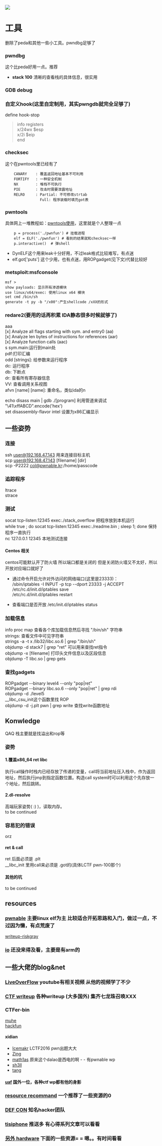 ![](pwn_pwn.jpg)

# 工具
删除了peda和其他一些小工具。pwndbg足够了
### pwndbg
这个比peda好用一点。推荐
- **stack 100** 清晰的查看栈的具体信息，很实用

### GDB debug
### 自定义hook(这里自定制用，其实pwngdb就完全足够了)

define hook-stop
>info registers<br>
>x/24wx $esp<br>
>x/2i $eip<br>
>end<br>

### checksec
这个在pwntools里已经有了
```
    CANARY    : 覆盖返回地址基本不可利用
    FORTIFY   : 一种安全机制
    NX        : 堆栈不可执行
    PIE       : 攻击时需要泄露地址
    RELRO     : Partial: 不可修改strtab
                Full: 程序装载时填充got表
```

### pwntools
具体网上一堆教程如：[pwntools使用](http://www.cnblogs.com/pcat/p/5451780.html)，这里就是个人整理一点

```
	p = process('./pwnfun') # 挂载进程
	elf = ELF('./pwnfun') # 看到的结果就和checksec一样
	p.interactive()  # 弹shell
```
- DynELF这个用来leak十分好用，不过leak格式比较难写，有点迷
- elf.got['puts'] 这个少用，也有点迷，用ROPgadget(见下文)代替比较好

### metsploit:msfconsole
    msf >
    show payloads: 显示所有渗透模块
    use linux/x64/exec: 使用linux x64 模块
    set cmd /bin/sh
    generate -t py -b "/x00":产生shellcode /xXX的形式

### redare2(要用的话再积累 IDA静态很多时候就够了)
aaa<br>
[x] Analyze all flags starting with sym. and entry0 (aa)<br>
[x] Analyze len bytes of instructions for references (aar)<br>
[x] Analyze function calls (aac)<br>
s sym.main:运行到main处<br>
pdf:打印汇编<br>
odd [strings]: 给参数来运行程序<br>
dc: 运行程序<br>
db: 下断点<br>
dr: 查看所有寄存器信息<br>
VV: 查看调用关系视图<br>
afvn [name] [name]: 重命名，类似ida的n<br>

echo disass main | gdb ./[program]  利用管道来调试<br>
"\41\xffABCD".encode('hex')<br>
set disassembly-flavor intel    设置为x86汇编显示<br>


## 一些姿势

### 连接
ssh user@192.168.47.143 用来连接目标主机<br>
scp user@192.168.47.143 [filename] [dir]<br>
scp -P2222 col@pwnable.kr:/home/passcode<br>
### 追踪程序
ltrace<br>
strace<br>
### 测试
socat tcp-listen:12345 exec:./stack_overflow 把程序放到本机运行<br>
while true ; do socat tcp-listen:12345 exec:./readme.bin ; sleep 1; done    保持程序一直执行<br>
nc 127.0.0.1 12345 本地测试连接<br>

#### Centos 相关

centos可能默认开了防火墙 所以端口都是关闭的 但是关闭防火墙又不太好，所以开放对应端口就好了

- 通过命令开启允许对外访问的网络端口(这里是23333)： <br>
/sbin/iptables -I INPUT -p tcp --dport 23333 -j ACCEPT <br>
/etc/rc.d/init.d/iptables save <br>
/etc/rc.d/init.d/iptables restart <br>

- 查看端口是否开放 
/etc/init.d/iptables status <br>

### 加载信息
info proc map 查看各个库加载信息然后寻找 "/bin/sh" 字符串<br>
strings: 查看文件中可见字符串<br>
strings -a -t x /lib32/libc.so.6 | grep "/bin/sh"<br>
objdump -d stack7 | grep "ret" 可以用来查找ret指令<br>
objdump -x [filename] 打印头文件信息以及区段信息<br>
objdump -T libc.so | grep gets <br>
### 查找gadgets
ROPgadget --binary level4 --only "pop|ret" <br>
ROPgadget --binary libc.so.6 --only "pop|ret" | grep rdi<br>
objdump -d ./level5<br>
__libc_csu_init这个函数里找 ROP<br>
objdump -d -j.plt pwn | grep write 查找write函数地址<br>

## Konwledge
QAQ
栈主要就是找溢出和rop等
### 姿势
#### 1.覆盖x86_64 ret libc
执行call操作时栈内已经存放了传递的变量，call将当前地址压入栈中，作为返回地址，然后执行jmp到指定函数位置。构造call system时可以利用这个先存放一个地址，然后跳转。
#### 2.dl-resolve
高端玩家姿势( :) )，读取内存。<br>
to be continued

### 容易犯的错误
orz
#### ret & call
ret 后面必须是 .plt<br>
__libc_init 里用call来必须是 .got的(具体LCTF pwn-100那个)
#### 其他的坑
to be continued

## resources

### [pwnable](http://pwnable.kr/play.php) 主要linux elf为主 比较适合开拓思路和入门，做过一点，不过因为懒，有点荒废了<br>
[writeup-riskgray](http://rickgray.me/2015/07/24/toddler-s-bottle-writeup-pwnable-kr.html)
### [io](http://io.netgarage.org/) 还没来得及看，主要是有arm的

##  一些大佬的blog&net
### [LiveOverFlow](https://www.youtube.com/channel/UClcE-kVhqyiHCcjYwcpfj9w) youtube有相关视频 从他的视频学了不少
### [CTF writeup](https://github.com/ctfs) 各种writeup (大多国外) 集齐七龙珠召唤XXX
### CTFer-bin
[muhe](http://o0xmuhe.me/)<br>
[hackfun](https://www.hackfun.org/)<br>
#### xidian
-  [Icemakr](http://0byjwzsf.me/) LCTF2016 pwn出题大大<br>
-  [Zing](http://l-team.org/)<br>
-  [math1as](http://www.math1as.com/) 原来这个dalao是西电的啊 - - 有pwnable wp<br>
-  [sh3ll](http://sh3ll.me/)<br>
-  [tang](http://bigtang.org/)<br>
#### [uaf](http://uaf.io/) 国外一位，各种ctf wp都有他的身影

### [resource recommand](http://www.pentest.guru/index.php/2016/01/28/best-books-tutorials-and-courses-to-learn-about-exploit-development/) 一个推荐了一些资源的0
### [DEF CON](https://www.defcon.org/#) 知名hacker团队
### [tisiphone](https://tisiphone.net/) 推送多 有心得系列文章可以看看
### [另外 hardware](http://www.sp3ctr3.me/hardware-security-resources/) 下面的一些资源= = 嗯。。有时间看看
